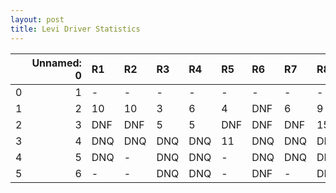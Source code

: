 ```yaml
---
layout: post 
title: Levi Driver Statistics
--- 
```


|    |   Unnamed: 0 | R1   | R2   | R3   | R4   | R5   | R6   | R7   | R8   | R9   | R10   | R11   | R12   |
|---:|-------------:|:-----|:-----|:-----|:-----|:-----|:-----|:-----|:-----|:-----|:------|:------|:------|
|  0 |            1 | -    | -    | -    | -    | -    | -    | -    | -    | -    | -     | -     | -     |
|  1 |            2 | 10   | 10   | 3    | 6    | 4    | DNF  | 6    | 9    | 5    | 13    | DNQ   | DNF   |
|  2 |            3 | DNF  | DNF  | 5    | 5    | DNF  | DNF  | DNF  | 15   | 15   | DNF   | 15    | DNF   |
|  3 |            4 | DNQ  | DNQ  | DNQ  | DNQ  | 11   | DNQ  | DNQ  | DNQ  | DNQ  | DNQ   | DNQ   | -     |
|  4 |            5 | DNQ  | -    | DNQ  | DNQ  | -    | DNQ  | DNQ  | DNQ  | DNQ  | -     | DNQ   | -     |
|  5 |            6 | -    | -    | DNQ  | DNQ  | -    | DNF  | -    | DNQ  | 9    | nan   | nan   | nan   |